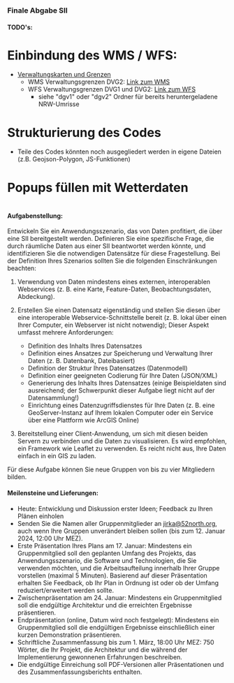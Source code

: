 ### Finale Abgabe SII

#### TODO's:

# Einbindung des WMS / WFS:

- [Verwaltungskarten und Grenzen](https://www.bezreg-koeln.nrw.de/geobasis-nrw/produkte-und-dienste/verwaltungskarten-und-grenzen/digitale-verwaltungsgrenzen)
  - WMS Verwaltungsgrenzen DVG2: [Link zum WMS](http://www.wms.nrw.de/geobasis/wms_nw_dvg)
  - WFS Verwaltungsgrenzen DVG1 und DVG2: [Link zum WFS](https://www.wfs.nrw.de/geobasis/wfs_nw_dvg)
    - siehe "dgv1" oder "dgv2" Ordner für bereits heruntergeladene NRW-Umrisse

# Strukturierung des Codes

- Teile des Codes könnten noch ausgegliedert werden in eigene Dateien (z.B. Geojson-Polygon, JS-Funktionen)

# Popups füllen mit Wetterdaten

#

#

#

#### Aufgabenstellung:

Entwickeln Sie ein Anwendungsszenario, das von Daten profitiert, die über eine SII bereitgestellt werden. Definieren Sie eine spezifische Frage, die durch räumliche Daten aus einer SII beantwortet werden könnte, und identifizieren Sie die notwendigen Datensätze für diese Fragestellung. Bei der Definition Ihres Szenarios sollten Sie die folgenden Einschränkungen beachten:

1. Verwendung von Daten mindestens eines externen, interoperablen Webservices (z. B. eine Karte, Feature-Daten, Beobachtungsdaten, Abdeckung).

2. Erstellen Sie einen Datensatz eigenständig und stellen Sie diesen über eine interoperable Webservice-Schnittstelle bereit (z. B. lokal über einen Ihrer Computer, ein Webserver ist nicht notwendig); Dieser Aspekt umfasst mehrere Anforderungen:

   - Definition des Inhalts Ihres Datensatzes
   - Definition eines Ansatzes zur Speicherung und Verwaltung Ihrer Daten (z. B. Datenbank, Dateibasiert)
   - Definition der Struktur Ihres Datensatzes (Datenmodell)
   - Definition einer geeigneten Codierung für Ihre Daten (JSON/XML)
   - Generierung des Inhalts Ihres Datensatzes (einige Beispieldaten sind ausreichend; der Schwerpunkt dieser Aufgabe liegt nicht auf der Datensammlung!)
   - Einrichtung eines Datenzugriffsdienstes für Ihre Daten (z. B. eine GeoServer-Instanz auf Ihrem lokalen Computer oder ein Service über eine Plattform wie ArcGIS Online)

3. Bereitstellung einer Client-Anwendung, um sich mit diesen beiden Servern zu verbinden und die Daten zu visualisieren. Es wird empfohlen, ein Framework wie Leaflet zu verwenden. Es reicht nicht aus, Ihre Daten einfach in ein GIS zu laden.

Für diese Aufgabe können Sie neue Gruppen von bis zu vier Mitgliedern bilden.

#### Meilensteine und Lieferungen:

- Heute: Entwicklung und Diskussion erster Ideen; Feedback zu Ihren Plänen einholen
- Senden Sie die Namen aller Gruppenmitglieder an jirka@52north.org, auch wenn Ihre Gruppen unverändert bleiben sollen (bis zum 12. Januar 2024, 12:00 Uhr MEZ).
- Erste Präsentation Ihres Plans am 17. Januar: Mindestens ein Gruppenmitglied soll den geplanten Umfang des Projekts, das Anwendungsszenario, die Software und Technologien, die Sie verwenden möchten, und die Arbeitsaufteilung innerhalb Ihrer Gruppe vorstellen (maximal 5 Minuten). Basierend auf dieser Präsentation erhalten Sie Feedback, ob Ihr Plan in Ordnung ist oder ob der Umfang reduziert/erweitert werden sollte.
- Zwischenpräsentation am 24. Januar: Mindestens ein Gruppenmitglied soll die endgültige Architektur und die erreichten Ergebnisse präsentieren.
- Endpräsentation (online, Datum wird noch festgelegt): Mindestens ein Gruppenmitglied soll die endgültigen Ergebnisse einschließlich einer kurzen Demonstration präsentieren.
- Schriftliche Zusammenfassung bis zum 1. März, 18:00 Uhr MEZ: 750 Wörter, die Ihr Projekt, die Architektur und die während der Implementierung gewonnenen Erfahrungen beschreiben.
- Die endgültige Einreichung soll PDF-Versionen aller Präsentationen und des Zusammenfassungsberichts enthalten.
